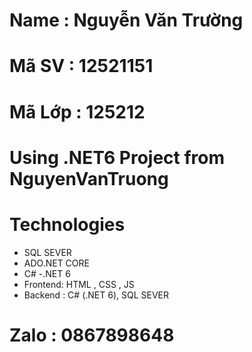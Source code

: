 ﻿# Name : Nguyễn Văn Trường
# Mã SV : 12521151
# Mã Lớp : 125212

# Using .NET6 Project from NguyenVanTruong
# Technologies
 - SQL SEVER
 - ADO.NET CORE
 - C#
 -.NET 6
 - Frontend: HTML , CSS , JS
 - Backend : C# (.NET 6), SQL SEVER

# Zalo : 0867898648
